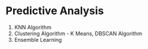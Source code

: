 # Predictive Analysis
1. KNN Algorithm
2. Clustering Algorithm - K Means, DBSCAN Algorithm
3. Ensemble Learning
